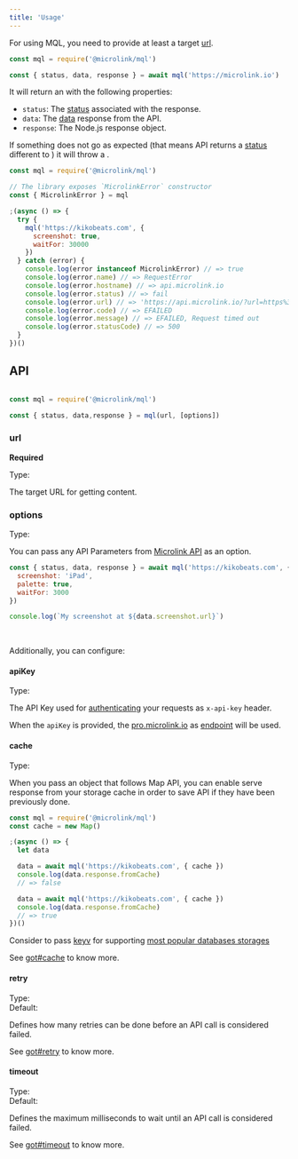 ```yaml
---
title: 'Usage'
---
```


For using MQL, you need to provide at least a target [url](/docs/api/parameters/url).

```js
const mql = require('@microlink/mql')

const { status, data, response } = await mql('https://microlink.io')
```

It will return an <Type children='<object>'/> with the following properties:
  
  - `status`: The [status](/docs/api/basics/format#status) associated with the response.
  - `data`: The [data](/docs/api/basics/format#data) response from the API. 
  - `response`: The Node.js response object.

If something does not go as expected (that means API returns a [status](/docs/api/basics/format#status) different to <Type children="'success'"/>) it will throw a <Type children='MicrolinkError'/>.

```js
const mql = require('@microlink/mql')

// The library exposes `MicrolinkError` constructor
const { MicrolinkError } = mql

;(async () => {
  try {
    mql('https://kikobeats.com', {
      screenshot: true,
      waitFor: 30000
    })
  } catch (error) {
    console.log(error instanceof MicrolinkError) // => true
    console.log(error.name) // => RequestError
    console.log(error.hostname) // => api.microlink.io
    console.log(error.status) // => fail
    console.log(error.url) // => 'https://api.microlink.io/?url=https%3A%2F%2Fkikobeats.com&screenshot=true&video=true&waitFor=40000&force=true'
    console.log(error.code) // => EFAILED
    console.log(error.message) // => EFAILED, Request timed out
    console.log(error.statusCode) // => 500
  }
})()
```

<Figcaption children="A `MicrolinkError` always has an associated `status`, `message` and `code`." />

## API

```js

const mql = require('@microlink/mql')

const { status, data,response } = mql(url, [options])
```

### url

**Required**<br/>

Type: <Type children='<string>'/>

The target URL for getting content.

### options

Type: <Type children='<object>'/>

You can pass any API Parameters from [Microlink API](/docs/api/getting-started/overview) as an option.

```js
const { status, data, response } = await mql('https://kikobeats.com', {
  screenshot: 'iPad',
  palette: true,
  waitFor: 3000
})

console.log(`My screenshot at ${data.screenshot.url}`)
```

<br/>

Additionally, you can configure:

#### apiKey

Type: <Type children='<string>'/>

The API Key used for [authenticating](/docs/api/basics/authentication) your requests as `x-api-key` header.

When the `apiKey` is provided, the [pro.microlink.io](https://pro.microlink.io/) as [endpoint](/docs/api/basics/endpoint) will be used.

#### cache

Type: <Type children='<object>'/>

When you pass an object that follows Map API, you can enable serve response from your storage cache in order to save API if they have been previously done.

```js
const mql = require('@microlink/mql')
const cache = new Map()

;(async () => {
  let data

  data = await mql('https://kikobeats.com', { cache })
  console.log(data.response.fromCache)
  // => false

  data = await mql('https://kikobeats.com', { cache })
  console.log(data.response.fromCache)
  // => true
})()
```

<Figcaption children='Caching feature is only available in the Node.js bundle.' />

Consider to pass [keyv](https://www.npmjs.com/package/keyv) for supporting [most popular databases storages](https://github.com/lukechilds/keyv#official-storage-adapters)

See [got#cache](https://www.npmjs.com/package/got#cache) to know more.

#### retry

Type: <Type children='<number>'/><br/>
Default: <Type children='3'/>

Defines how many retries can be done before an API call is considered failed.

See [got#retry](https://www.npmjs.com/package/got#retry) to know more.

#### timeout

Type: <Type children='<number>'/><br/>
Default: <Type children='30000'/>

Defines the maximum milliseconds to wait until an API call is considered failed.

See [got#timeout](https://www.npmjs.com/package/got#timeout) to know more.
